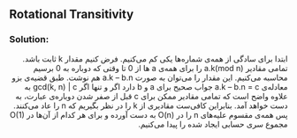 ## Rotational Transitivity

### Solution:

<div dir="rtl">
 ابتدا برای سادگی از همه‌ی شماره‌ها یکی کم می‌کنیم. فرض کنیم مقدار k ثابت باشد. تمامی مقادیر
a.k(mod n)
را برای همه‌ی a ها از 0 تا وقتی که دوباره به 0 برسیم محاسبه می‌کنیم. این مقدار را می‌توان به صورت
a.k – b.n
هم نوشت. طبق قضیه‌ی بزو معادله‌ی
a.k – b.n = c
جواب صحیح برای a و  b دارد اگر و تنها اگر
gcd(k, n) | c
به علاوه واضح است که تمامی مقادیر ممکن برای c قبل از صفر شدن دوباره‌ی عبارت، به دست خواهد آمد. بنابراین کافی‌ست مقادیری از k را در نظر بگیریم که n را عاد می‌کنند. پس همه‌ی مقسوم علیه‌های n را در 
O(n)
 به دست آورده و برای هر کدام از آن‌ها در 
O(1)
 مجموع سری حسابی ایجاد شده را پیدا می‌کنیم.        
</div>
